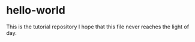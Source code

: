 # hello-world
This is the tutorial repository
I hope that this file never reaches the light of day.
